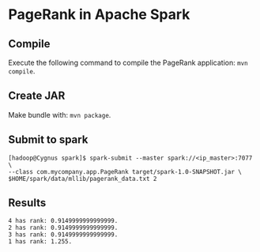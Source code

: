 # PageRank in Apache Spark

## Compile

Execute the following command to compile the PageRank application: `mvn compile`.

## Create JAR

Make bundle with: `mvn package`.

## Submit to spark

```
[hadoop@Cygnus spark]$ spark-submit --master spark://<ip_master>:7077 \
--class com.mycompany.app.PageRank target/spark-1.0-SNAPSHOT.jar \
$HOME/spark/data/mllib/pagerank_data.txt 2
```

## Results
```
4 has rank: 0.9149999999999999.
2 has rank: 0.9149999999999999.
3 has rank: 0.9149999999999999.
1 has rank: 1.255.
```
